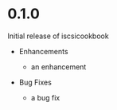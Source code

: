 # 0.1.0

Initial release of iscsicookbook

* Enhancements
  * an enhancement

* Bug Fixes
  * a bug fix
